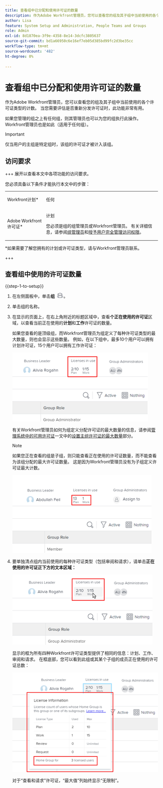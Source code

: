 ```yaml
---
title: 查看组中已分配和使用许可证的数量
description: 作为Adobe Workfront管理员，您可以查看您的组及其子组中当前使用的各个许可证类型的计数。 当您需要评估是否重新分发许可证时，此功能非常有用。
author: Lisa
feature: System Setup and Administration, People Teams and Groups
role: Admin
exl-id: 8d1870ea-3f9e-4358-8e14-3dcfc3805637
source-git-commit: bd1a66950c6e16ef7eb05d385bd99fc2d3be35cc
workflow-type: tm+mt
source-wordcount: '482'
ht-degree: 0%

---
```


# 查看组中已分配和使用许可证的数量

作为Adobe Workfront管理员，您可以查看您的组及其子组中当前使用的各个许可证类型的计数。 当您需要评估是否重新分发许可证时，此功能非常有用。

如果您管理的组之上有任何组，则其管理员也可以为您的组执行此操作。 Workfront管理员也是如此（适用于任何组）。

>[!IMPORTANT]
>
>仅当用户的主组是特定组时，该组的许可证才被计入该组。

## 访问要求

+++ 展开以查看本文中各项功能的访问要求。

您必须具备以下条件才能执行本文中的步骤：

<table style="table-layout:auto"> 
 <col> 
 <col> 
 <tbody> 
  <tr> 
   <td role="rowheader">Workfront计划*</td> 
   <td> <p>任何</p> </td> 
  </tr> 
  <tr> 
   <td role="rowheader">Adobe Workfront许可证*</td> 
   <td> <p>计划 </p> <p>您必须是组的组管理员或Workfront管理员。 有关详细信息，请参阅<a href="../../../administration-and-setup/manage-groups/group-roles/group-administrators.md" class="MCXref xref">组管理员</a>和<a href="../../../administration-and-setup/add-users/configure-and-grant-access/grant-a-user-full-administrative-access.md" class="MCXref xref">授予用户完全管理访问权限</a>。</p> </td> 
  </tr> 
 </tbody> 
</table>

&#42;如果需要了解您拥有的计划或许可证类型，请与Workfront管理员联系。

+++

## 查看组中使用的许可证数量

{{step-1-to-setup}}

1. 在左侧面板中，单击&#x200B;**组** ![](assets/groups-icon.png)。

1. 单击组的名称。
1. 在显示的页面上，在右上角附近的标题区域中，查看&#x200B;**个正在使用的许可证**&#x200B;区域，以查看当前正在使用的&#x200B;**计划**&#x200B;和&#x200B;**工作**&#x200B;许可证的数量。

   如果您查看的是顶级组，而Workfront管理员为组定义了每种许可证类型的最大数量，则也会显示这些数量。 例如，在以下组中，最多10个用户可以拥有计划许可证，15个用户可以拥有工作许可证：

   ![](assets/licenses-used-allocated.png)

   有关Workfront管理员如何为组定义分配许可证的最大数量的信息，请参阅[管理系统中的可用许可证](../../../administration-and-setup/get-started-wf-administration/manage-available-licenses-in-your-system.md)一文中的[设置主组许可证的最大数量](../../../administration-and-setup/get-started-wf-administration/manage-available-licenses-in-your-system.md#set)部分。

   >[!NOTE]
   >
   >如果您正在查看的组是子组，则只能查看正在使用的许可证数量，而不能查看为该组分配的最大许可证数量。 这是因为Workfront管理员没有为子组定义许可证最大计数。
   >
   >![](assets/subgroup-used-licenses-only.png)
   >

1. 要单独清点组内当前使用的每种许可证类型（包括审阅和请求），请单击&#x200B;**正在使用的许可证正下方的文本区域：**

   ![](assets/click-text-to-see-more.png)

   显示的框为所有四种Workfront许可证类型提供了相同的信息：计划、工作、审阅和请求。 在框底部，您可以看到此组或其某个子组的成员正在使用的许可证总数：

   ![](assets/more-license-info.png)

   对于“查看和请求”许可证，“最大值”列始终显示“无限制”。
